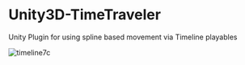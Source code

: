 # Unity3D-TimeTraveler
Unity Plugin for using spline based movement via Timeline playables

![timeline7c](https://user-images.githubusercontent.com/10440099/205312351-7c25bab1-9120-4e5b-892d-6667ed009f24.gif)
